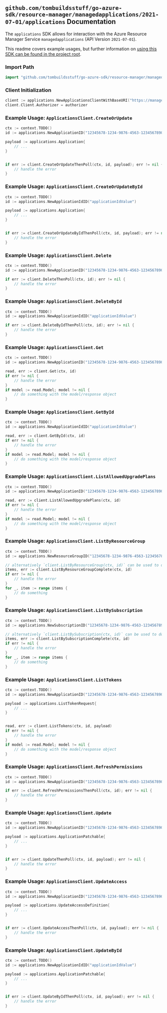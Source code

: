 
## `github.com/tombuildsstuff/go-azure-sdk/resource-manager/managedapplications/2021-07-01/applications` Documentation

The `applications` SDK allows for interaction with the Azure Resource Manager Service `managedapplications` (API Version `2021-07-01`).

This readme covers example usages, but further information on [using this SDK can be found in the project root](https://github.com/tombuildsstuff/go-azure-sdk/tree/main/docs).

### Import Path

```go
import "github.com/tombuildsstuff/go-azure-sdk/resource-manager/managedapplications/2021-07-01/applications"
```


### Client Initialization

```go
client := applications.NewApplicationsClientWithBaseURI("https://management.azure.com")
client.Client.Authorizer = authorizer
```


### Example Usage: `ApplicationsClient.CreateOrUpdate`

```go
ctx := context.TODO()
id := applications.NewApplicationID("12345678-1234-9876-4563-123456789012", "example-resource-group", "applicationValue")

payload := applications.Application{
	// ...
}


if err := client.CreateOrUpdateThenPoll(ctx, id, payload); err != nil {
	// handle the error
}
```


### Example Usage: `ApplicationsClient.CreateOrUpdateById`

```go
ctx := context.TODO()
id := applications.NewApplicationIdID("applicationIdValue")

payload := applications.Application{
	// ...
}


if err := client.CreateOrUpdateByIdThenPoll(ctx, id, payload); err != nil {
	// handle the error
}
```


### Example Usage: `ApplicationsClient.Delete`

```go
ctx := context.TODO()
id := applications.NewApplicationID("12345678-1234-9876-4563-123456789012", "example-resource-group", "applicationValue")

if err := client.DeleteThenPoll(ctx, id); err != nil {
	// handle the error
}
```


### Example Usage: `ApplicationsClient.DeleteById`

```go
ctx := context.TODO()
id := applications.NewApplicationIdID("applicationIdValue")

if err := client.DeleteByIdThenPoll(ctx, id); err != nil {
	// handle the error
}
```


### Example Usage: `ApplicationsClient.Get`

```go
ctx := context.TODO()
id := applications.NewApplicationID("12345678-1234-9876-4563-123456789012", "example-resource-group", "applicationValue")

read, err := client.Get(ctx, id)
if err != nil {
	// handle the error
}
if model := read.Model; model != nil {
	// do something with the model/response object
}
```


### Example Usage: `ApplicationsClient.GetById`

```go
ctx := context.TODO()
id := applications.NewApplicationIdID("applicationIdValue")

read, err := client.GetById(ctx, id)
if err != nil {
	// handle the error
}
if model := read.Model; model != nil {
	// do something with the model/response object
}
```


### Example Usage: `ApplicationsClient.ListAllowedUpgradePlans`

```go
ctx := context.TODO()
id := applications.NewApplicationID("12345678-1234-9876-4563-123456789012", "example-resource-group", "applicationValue")

read, err := client.ListAllowedUpgradePlans(ctx, id)
if err != nil {
	// handle the error
}
if model := read.Model; model != nil {
	// do something with the model/response object
}
```


### Example Usage: `ApplicationsClient.ListByResourceGroup`

```go
ctx := context.TODO()
id := applications.NewResourceGroupID("12345678-1234-9876-4563-123456789012", "example-resource-group")

// alternatively `client.ListByResourceGroup(ctx, id)` can be used to do batched pagination
items, err := client.ListByResourceGroupComplete(ctx, id)
if err != nil {
	// handle the error
}
for _, item := range items {
	// do something
}
```


### Example Usage: `ApplicationsClient.ListBySubscription`

```go
ctx := context.TODO()
id := applications.NewSubscriptionID("12345678-1234-9876-4563-123456789012")

// alternatively `client.ListBySubscription(ctx, id)` can be used to do batched pagination
items, err := client.ListBySubscriptionComplete(ctx, id)
if err != nil {
	// handle the error
}
for _, item := range items {
	// do something
}
```


### Example Usage: `ApplicationsClient.ListTokens`

```go
ctx := context.TODO()
id := applications.NewApplicationID("12345678-1234-9876-4563-123456789012", "example-resource-group", "applicationValue")

payload := applications.ListTokenRequest{
	// ...
}


read, err := client.ListTokens(ctx, id, payload)
if err != nil {
	// handle the error
}
if model := read.Model; model != nil {
	// do something with the model/response object
}
```


### Example Usage: `ApplicationsClient.RefreshPermissions`

```go
ctx := context.TODO()
id := applications.NewApplicationID("12345678-1234-9876-4563-123456789012", "example-resource-group", "applicationValue")

if err := client.RefreshPermissionsThenPoll(ctx, id); err != nil {
	// handle the error
}
```


### Example Usage: `ApplicationsClient.Update`

```go
ctx := context.TODO()
id := applications.NewApplicationID("12345678-1234-9876-4563-123456789012", "example-resource-group", "applicationValue")

payload := applications.ApplicationPatchable{
	// ...
}


if err := client.UpdateThenPoll(ctx, id, payload); err != nil {
	// handle the error
}
```


### Example Usage: `ApplicationsClient.UpdateAccess`

```go
ctx := context.TODO()
id := applications.NewApplicationID("12345678-1234-9876-4563-123456789012", "example-resource-group", "applicationValue")

payload := applications.UpdateAccessDefinition{
	// ...
}


if err := client.UpdateAccessThenPoll(ctx, id, payload); err != nil {
	// handle the error
}
```


### Example Usage: `ApplicationsClient.UpdateById`

```go
ctx := context.TODO()
id := applications.NewApplicationIdID("applicationIdValue")

payload := applications.ApplicationPatchable{
	// ...
}


if err := client.UpdateByIdThenPoll(ctx, id, payload); err != nil {
	// handle the error
}
```

